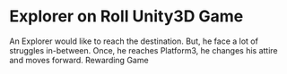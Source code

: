 # Explorer on Roll   Unity3D Game
 An Explorer would like to reach the destination. But, he face a lot of struggles in-between. Once, he reaches Platform3, he changes his attire and moves forward. Rewarding Game
